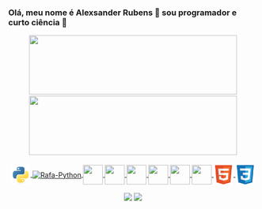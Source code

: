 ### Olá, meu nome é Alexsander Rubens 👋 sou programador e curto ciência 🧪
<div align="center">
  <a href="https://github.com/rubensalexsander">
  <img height="120" width="420" src="https://github-readme-stats.vercel.app/api?username=rubensalexsander&show_icons=true&theme=dark&include_all_commits=true&count_private=true"/>
  <img height="120" width="420" src="https://github-readme-stats.vercel.app/api/top-langs/?username=rubensalexsander&layout=compact&langs_count=7&theme=dark"/>
</div>
<div style="display: inline_block" align="center"><br>
  <img align="center" alt="Rafa-Python" height="40" width="40" src="https://raw.githubusercontent.com/devicons/devicon/master/icons/python/python-original.svg">
  <img align="center" alt="Rafa-Python" height="40" width="40"src="https://cdn.jsdelivr.net/gh/devicons/devicon/icons/django/django-original.svg" />
  <img align="center" height="40" width="40"src="https://cdn.jsdelivr.net/gh/devicons/devicon/icons/pycharm/pycharm-original.svg" />
  <img align="center" height="40" width="40"src="https://cdn.jsdelivr.net/gh/devicons/devicon/icons/pandas/pandas-original-wordmark.svg" />
  <img align="center" height="40" width="40" src="https://cdn.jsdelivr.net/gh/devicons/devicon/icons/numpy/numpy-original.svg" />
  <img align="center" height="40" width="40"src="https://cdn.jsdelivr.net/gh/devicons/devicon/icons/r/r-original.svg" />
  <img align="center" height="40" width="40"src="https://cdn.jsdelivr.net/gh/devicons/devicon/icons/tensorflow/tensorflow-original.svg" />
  <img align="center" height="40" width="40"src="https://cdn.jsdelivr.net/gh/devicons/devicon/icons/vscode/vscode-original.svg" />
  <img align="center" alt="Rafa-HTML" height="40" width="40" src="https://raw.githubusercontent.com/devicons/devicon/master/icons/html5/html5-original.svg">
  <img align="center" alt="Rafa-CSS" height="40" width="40" src="https://raw.githubusercontent.com/devicons/devicon/master/icons/css3/css3-original.svg">
  
</div>
<div align="center" style="display: inline_block"><br>
  <a href = "rubensalexsander0001@gmail.com"><img src="https://img.shields.io/badge/-Gmail-%23333?style=for-the-badge&logo=gmail&logoColor=white" target="_blank"></a>
  <a href="https://www.linkedin.com/in/alexsander-rubens-40a0131a7/" target="_blank"><img src="https://img.shields.io/badge/-LinkedIn-%230077B5?style=for-the-badge&logo=linkedin&logoColor=white" target="_blank"></a> 
 
</div>
